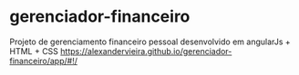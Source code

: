 # gerenciador-financeiro
Projeto de gerenciamento financeiro pessoal desenvolvido em angularJs + HTML + CSS
https://alexandervieira.github.io/gerenciador-financeiro/app/#!/
